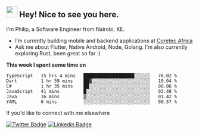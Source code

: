 <h2><img src="https://slackmojis.com/emojis/3643-cool-doge/download" width="30"/> Hey! Nice to see you here.</h2>

<p>I'm Philip, a Software Engineer from Nairobi, KE. 

- I’m currently building mobile and backend applications at [Coretec Africa](https://coretecafrica.com/)</br>
- Ask me about Flutter, Native Android, Node, Golang. I'm also currently exploring Rust, been great so far :)</p>

**This week I spent some time on**
<!--START_SECTION:waka-->

```text
TypeScript   15 hrs 4 mins   ███████████████████░░░░░░   76.02 %
Dart         1 hr 59 mins    ██▓░░░░░░░░░░░░░░░░░░░░░░   10.04 %
C#           1 hr 35 mins    ██░░░░░░░░░░░░░░░░░░░░░░░   08.06 %
JavaScript   41 mins         █░░░░░░░░░░░░░░░░░░░░░░░░   03.48 %
Java         16 mins         ▒░░░░░░░░░░░░░░░░░░░░░░░░   01.42 %
YAML         6 mins          ░░░░░░░░░░░░░░░░░░░░░░░░░   00.57 %
```

<!--END_SECTION:waka-->

If you'd like to connect with me elsewhere

[![Twitter Badge](https://img.shields.io/badge/-Twitter-1ca0f1?style=flat-square&labelColor=1ca0f1&logo=twitter&logoColor=white&link=https://twitter.com/_diogorodrigues)](https://twitter.com/kimathiphil)  [![Linkedin Badge](https://img.shields.io/badge/-LinkedIn-blue?style=flat-square&logo=Linkedin&logoColor=white&link=https://www.linkedin.com/in/philip-kimathi-2604a9114/)](https://www.linkedin.com/in/philip-kimathi-2604a9114/)
